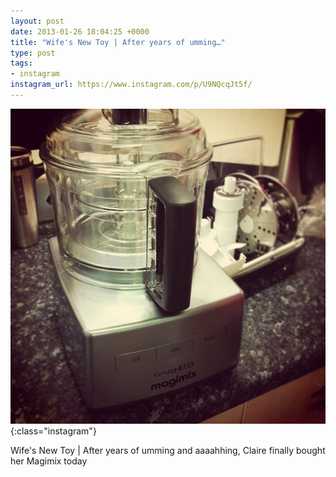 ```yaml
---
layout: post
date: 2013-01-26 18:04:25 +0000
title: "Wife's New Toy | After years of umming…"
type: post
tags:
- instagram
instagram_url: https://www.instagram.com/p/U9NQcqJt5f/
---
```


![Instagram - U9NQcqJt5f](/img/U9NQcqJt5f.jpg){:class="instagram"}

Wife's New Toy | After years of umming and aaaahhing, Claire finally bought her Magimix today
